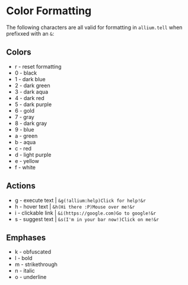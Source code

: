# Color Formatting

The following characters are all valid for formatting in `allium.tell` when prefixxed with an `&`:

## Colors

- r - reset formatting
- 0 - black
- 1 - dark blue
- 2 - dark green
- 3 - dark aqua
- 4 - dark red
- 5 - dark purple
- 6 - gold
- 7 - gray
- 8 - dark gray
- 9 - blue
- a - green
- b - aqua
- c - red
- d - light purple
- e - yellow
- f - white

## Actions

- g - execute text | `&g(!allium:help)Click for help!&r`
- h - hover text | `&h(Hi there :P)Mouse over me!&r`
- i - clickable link | `&i(https://google.com)Go to google!&r`
- s - suggest text | `&s(I'm in your bar now!)Click on me!&r`

## Emphases

- k - obfuscated
- l - bold
- m - strikethrough
- n - italic
- o - underline

